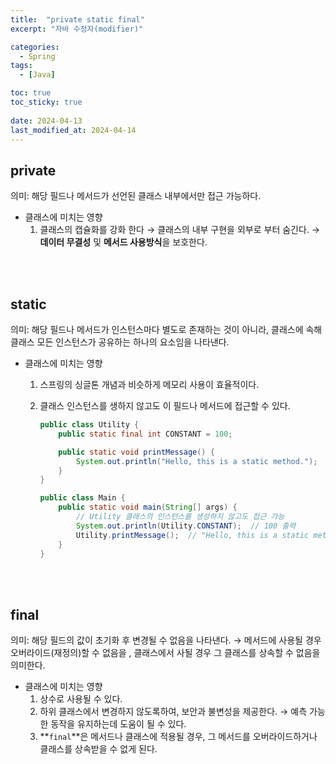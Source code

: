 ```yaml
---
title:  "private static final"
excerpt: "자바 수정자(modifier)"

categories:
  - Spring
tags:
  - [Java]

toc: true
toc_sticky: true
 
date: 2024-04-13
last_modified_at: 2024-04-14
---
```

 

## private

의미: 해당 필드나 메서드가 선언된 클래스 내부에서만 접근 가능하다.

- 클래스에 미치는 영향
    1. 클래스의 캡슐화를 강화 한다 → 클래스의 내부 구현을 외부로 부터 숨긴다. → **데이터 무결성** 및 **메서드 사용방식**을 보호한다.

<br/>
<br/>

## static

의미: 해당 필드나 메서드가 인스턴스마다 별도로 존재하는 것이 아니라, 클래스에 속해 클래스 모든 인스턴스가 공유하는 하나의 요소임을 나타낸다.

- 클래스에 미치는 영향
    1. 스프링의 싱글톤 개념과 비슷하게 메모리 사용이 효율적이다.
    2. 클래스 인스턴스를 생하지 않고도 이 필드나 메서드에 접근할 수 있다.
        
        ```java
        public class Utility {
            public static final int CONSTANT = 100;
        
            public static void printMessage() {
                System.out.println("Hello, this is a static method.");
            }
        }
        
        public class Main {
            public static void main(String[] args) {
                // Utility 클래스의 인스턴스를 생성하지 않고도 접근 가능
                System.out.println(Utility.CONSTANT);  // 100 출력
                Utility.printMessage();  // "Hello, this is a static method." 출력
            }
        }
        ```
        

<br/>
<br/>

## final

의미: 해당 필드의 값이 초기화 후 변경될 수 없음을 나타낸다. → 메서드에 사용될 경우 오버라이드(재정의)할 수 없음을 , 클래스에서 사될 경우 그 클래스를 상속할 수 없음을 의미한다. 

- 클래스에 미치는 영향
    1. 상수로 사용될 수 있다.
    2. 하위 클래스에서 변경하지 않도록하여, 보안과 불변성을 제공한다. → 예측 가능한 동작을 유지하는데 도움이 될 수 있다.
    3. **`final`**은 메서드나 클래스에 적용될 경우, 그 메서드를 오버라이드하거나 클래스를 상속받을 수 없게 된다.
